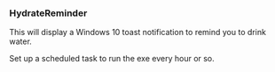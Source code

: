 ### HydrateReminder

This will display a Windows 10 toast notification to remind you to drink water.

Set up a scheduled task to run the exe every hour or so.  